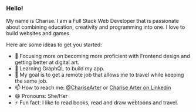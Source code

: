 ### Hello!

My name is Charise. I am a Full Stack Web Developer that is passionate about combining education, creativity and programming into one. I love to build websites and games.

Here are some ideas to get you started:

- 🔭 Focusing more on becoming more proficient with Frontend design and getting better at digital art.
- 🌱 Learning GraphQL to build my app.
- 💬 My goal is to get a remote job that allows me to travel while keeping the same job.
- 📫 How to reach me: [@ChariseArter](https://twitter.com/ChariseArter) or [Charise Arter on Linkedin](https://www.linkedin.com/in/charisearter/)
- 😄 Pronouns: She/Her
- ⚡ Fun fact: I like to read books, read and draw webtoons and travel.
